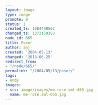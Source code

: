 ```yaml
---
layout: image
type: image
promote: 0
status: 1
created_ts: 1084408502
changed_ts: 1372159388
node_id: 665
title: Poser
author: anj
created: '2004-05-13'
changed: '2013-06-25'
redirect_from:
- "/node/665/"
permalink: "/2004/05/13/poser/"
tags:
- Andy
images:
- src: image/images/me-rose.sml-665.jpg
  name: me-rose.sml-665.jpg
---
```


